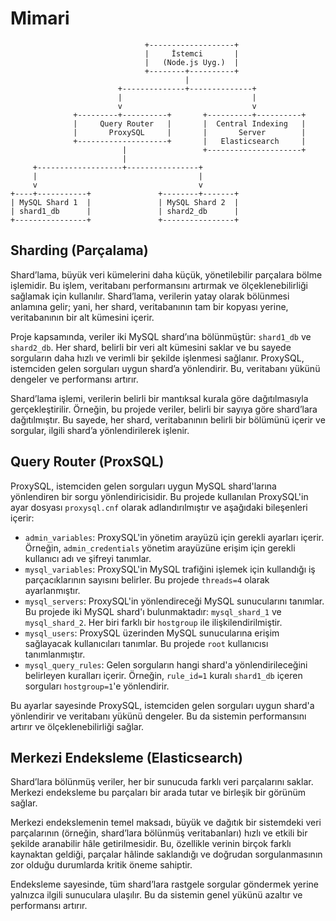 # Mimari

```plaintext
                              +-------------------+
                              |     İstemci       |
                              |   (Node.js Uyg.)  |
                              +--------+----------+
                                       |      
                        +--------------+--------------+  
                        |                             |  
                        v                             v  
              +---------+----------+       +----------+----------+
              |     Query Router   |       |  Central Indexing   |
              |       ProxySQL     |       |       Server        |
              +--------------------+       |   Elasticsearch     |
                         |                 +---------------------+
                         |
     +-------------------+----------------+
     |                                    |
     v                                    v
+----+-----------+               +--------+-------+
| MySQL Shard 1  |               | MySQL Shard 2  |
| shard1_db      |               | shard2_db      |
+----------------+               +----------------+
```

## Sharding (Parçalama)
Shard’lama, büyük veri kümelerini daha küçük, yönetilebilir parçalara bölme işlemidir. Bu işlem, veritabanı performansını artırmak ve ölçeklenebilirliği sağlamak için kullanılır. Shard’lama, verilerin yatay olarak bölünmesi anlamına gelir; yani, her shard, veritabanının tam bir kopyası yerine, veritabanının bir alt kümesini içerir.

Proje kapsamında, veriler iki MySQL shard’ına bölünmüştür: `shard1_db` ve `shard2_db`. Her shard, belirli bir veri alt kümesini saklar ve bu sayede sorguların daha hızlı ve verimli bir şekilde işlenmesi sağlanır. ProxySQL, istemciden gelen sorguları uygun shard’a yönlendirir. Bu, veritabanı yükünü dengeler ve performansı artırır.

Shard’lama işlemi, verilerin belirli bir mantıksal kurala göre dağıtılmasıyla gerçekleştirilir. Örneğin, bu projede veriler, belirli bir sayıya göre shard’lara dağıtılmıştır. Bu sayede, her shard, veritabanının belirli bir bölümünü içerir ve sorgular, ilgili shard’a yönlendirilerek işlenir.


## Query Router (ProxSQL)
ProxySQL, istemciden gelen sorguları uygun MySQL shard'larına yönlendiren bir sorgu yönlendiricisidir. Bu projede kullanılan ProxySQL'in ayar dosyası `proxysql.cnf` olarak adlandırılmıştır ve aşağıdaki bileşenleri içerir:

- `admin_variables`: ProxySQL'in yönetim arayüzü için gerekli ayarları içerir. Örneğin, `admin_credentials` yönetim arayüzüne erişim için gerekli kullanıcı adı ve şifreyi tanımlar.
- `mysql_variables`: ProxySQL'in MySQL trafiğini işlemek için kullandığı iş parçacıklarının sayısını belirler. Bu projede `threads=4` olarak ayarlanmıştır.
- `mysql_servers`: ProxySQL'in yönlendireceği MySQL sunucularını tanımlar. Bu projede iki MySQL shard'ı bulunmaktadır: `mysql_shard_1` ve `mysql_shard_2`. Her biri farklı bir `hostgroup` ile ilişkilendirilmiştir.
- `mysql_users`: ProxySQL üzerinden MySQL sunucularına erişim sağlayacak kullanıcıları tanımlar. Bu projede `root` kullanıcısı tanımlanmıştır.
- `mysql_query_rules`: Gelen sorguların hangi shard'a yönlendirileceğini belirleyen kuralları içerir. Örneğin, `rule_id=1` kuralı `shard1_db` içeren sorguları `hostgroup=1`'e yönlendirir.

Bu ayarlar sayesinde ProxySQL, istemciden gelen sorguları uygun shard'a yönlendirir ve veritabanı yükünü dengeler. Bu da sistemin performansını artırır ve ölçeklenebilirliği sağlar.


## Merkezi Endeksleme (Elasticsearch)
Shard’lara bölünmüş veriler, her bir sunucuda farklı veri parçalarını saklar. Merkezi endeksleme bu parçaları bir arada tutar ve birleşik bir görünüm sağlar.

Merkezi endekslemenin temel maksadı, büyük ve dağıtık bir sistemdeki veri parçalarının (örneğin, shard’lara bölünmüş veritabanları) hızlı ve etkili bir şekilde aranabilir hâle getirilmesidir. Bu, özellikle verinin birçok farklı kaynaktan geldiği, parçalar hâlinde saklandığı ve doğrudan sorgulanmasının zor olduğu durumlarda kritik öneme sahiptir.

Endeksleme sayesinde, tüm shard’lara rastgele sorgular göndermek yerine yalnızca ilgili sunuculara ulaşılır. Bu da sistemin genel yükünü azaltır ve performansı artırır.
